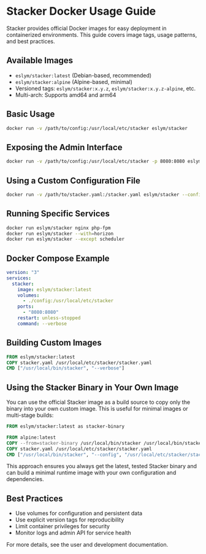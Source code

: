 # Stacker Docker Usage Guide

Stacker provides official Docker images for easy deployment in containerized environments. This guide covers image tags, usage patterns, and best practices.

## Available Images
- `eslym/stacker:latest` (Debian-based, recommended)
- `eslym/stacker:alpine` (Alpine-based, minimal)
- Versioned tags: `eslym/stacker:x.y.z`, `eslym/stacker:x.y.z-alpine`, etc.
- Multi-arch: Supports amd64 and arm64

## Basic Usage
```bash
docker run -v /path/to/config:/usr/local/etc/stacker eslym/stacker
```

## Exposing the Admin Interface
```bash
docker run -v /path/to/config:/usr/local/etc/stacker -p 8080:8080 eslym/stacker
```

## Using a Custom Configuration File
```bash
docker run -v /path/to/stacker.yaml:/stacker.yaml eslym/stacker --config /stacker.yaml
```

## Running Specific Services
```bash
docker run eslym/stacker nginx php-fpm
docker run eslym/stacker --with=horizon
docker run eslym/stacker --except scheduler
```

## Docker Compose Example
```yaml
version: "3"
services:
  stacker:
    image: eslym/stacker:latest
    volumes:
      - ./config:/usr/local/etc/stacker
    ports:
      - "8080:8080"
    restart: unless-stopped
    command: --verbose
```

## Building Custom Images
```Dockerfile
FROM eslym/stacker:latest
COPY stacker.yaml /usr/local/etc/stacker/stacker.yaml
CMD ["/usr/local/bin/stacker", "--verbose"]
```

## Using the Stacker Binary in Your Own Image

You can use the official Stacker image as a build source to copy only the binary into your own custom image. This is useful for minimal images or multi-stage builds:

```Dockerfile
FROM eslym/stacker:latest as stacker-binary

FROM alpine:latest
COPY --from=stacker-binary /usr/local/bin/stacker /usr/local/bin/stacker
COPY stacker.yaml /usr/local/etc/stacker/stacker.yaml
CMD ["/usr/local/bin/stacker", "--config", "/usr/local/etc/stacker/stacker.yaml"]
```

This approach ensures you always get the latest, tested Stacker binary and can build a minimal runtime image with your own configuration and dependencies.

## Best Practices
- Use volumes for configuration and persistent data
- Use explicit version tags for reproducibility
- Limit container privileges for security
- Monitor logs and admin API for service health

For more details, see the user and development documentation.
